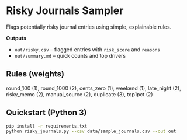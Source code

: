 # Risky Journals Sampler
Flags potentially risky journal entries using simple, explainable rules.

**Outputs**
- `out/risky.csv` – flagged entries with `risk_score` and `reasons`
- `out/summary.md` – quick counts and top drivers

## Rules (weights)
round_100 (1), round_1000 (2), cents_zero (1), weekend (1), late_night (2), risky_memo (2), manual_source (2), duplicate (3), top1pct (2)

## Quickstart (Python 3)
```bash
pip install -r requirements.txt
python risky_journals.py --csv data/sample_journals.csv --out out
```
